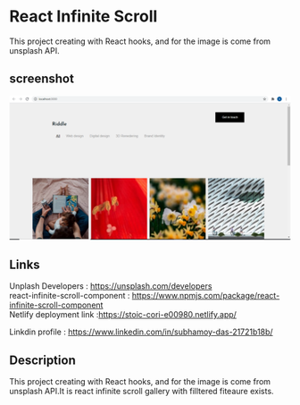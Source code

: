 # React Infinite Scroll 
This project creating with React hooks, and for the image is come from unsplash API.

## screenshot
![React Infinite Scroll](./Infinitescrool.png)

## Links
Unplash Developers : https://unsplash.com/developers <br/>
react-infinite-scroll-component :  https://www.npmjs.com/package/react-infinite-scroll-component <br/>
Netlify deployment link :https://stoic-cori-e00980.netlify.app/<br/>

Linkdin profile : https://www.linkedin.com/in/subhamoy-das-21721b18b/


## Description
This project creating with React hooks, and for the image is come from unsplash API.It is react infinite scroll gallery with filltered fiteaure exists.


